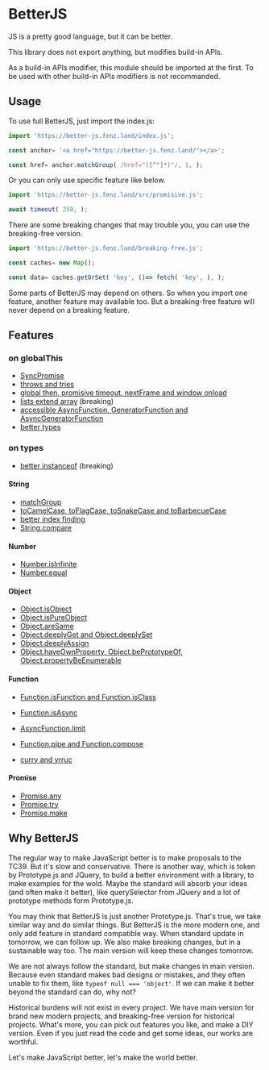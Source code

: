BetterJS
================================

JS is a pretty good language, but it can be better. 

This library does not export anything, but modifies build-in APIs. 

As a build-in APIs modifier, this module should be imported at the first. 
To be used with other build-in APIs modifiers is not recommanded. 

## Usage

To use full BetterJS, just import the index.js: 
```javascript
import 'https://better-js.fenz.land/index.js';

const anchor= '<a href="https://better-js.fenz.land/"></a>';

const href= anchor.matchGroup( /href="([^"]*)"/, 1, );
```

Or you can only use specific feature like below. 
```javascript
import 'https://better-js.fenz.land/src/promisive.js';

await timeout( 250, );
```

There are some breaking changes that may trouble you, you can use the breaking-free version. 
```javascript
import 'https://better-js.fenz.land/breaking-free.js';

const caches= new Map();

const data= caches.getOrSet( 'key', ()=> fetch( 'key', ), );
```

Some parts of BetterJS may depend on others. 
So when you import one feature, another feature may available too. 
But a breaking-free feature will never depend on a breaking feature.  

## Features

### on globalThis

* [SyncPromise](./docs/SyncPromise.md)
* [throws and tries](./docs/expressional-error-control.md)
* [global then, promisive timeout, nextFrame and window onload](./docs/promisive.md)
* [lists extend array](./docs/lists-extend-array.md) (breaking)
* [accessible AsyncFunction, GeneratorFunction and AsyncGeneratorFunction](./docs/global-constructors.md)
* [better types](./docs/types.md)

### on types

* [better instanceof](./docs/instanceof-types.md) (breaking)

#### String

* [matchGroup](./docs/string-prototype/matchGroup.md)
* [toCamelCase, toFlagCase, toSnakeCase and toBarbecueCase](./docs/string-prototype/toXXXCase.md)
* [better index finding](./docs/find-index.md)
* [String.compare](./docs/string/compare.md)

#### Number

* [Number.isInfinite](./docs/number/isInfinite.md)
* [Number.equal](./docs/number/equal.md)

#### Object

* [Object.isObject](./docs/object/isObject.md)
* [Object.isPureObject](./docs/object/isPureObject.md)
* [Object.areSame](./docs/object/areSame.md)
* [Object.deeplyGet and Object.deeplySet](./docs/object/deeplyGet-and-deeplySet.md)
* [Object.deeplyAssign](./docs/object/deeplyAssign.md)
* [Object.haveOwnProperty, Object.bePrototypeOf, Object.propertyBeEnumerable](./docs/object/staticize.md)

#### Function

* [Function.isFunction and Function.isClass](./docs/function/isFunction-and-isClass.md)
* [Function.isAsync](./docs/function/isAsync.md)
* [AsyncFunction.limit](./docs/async-function-prototype/limit.md)

* [Function.pipe and Function.compose](./docs/fp/compose.md)
* [curry and yrruc](./docs/fp/curry.md)

#### Promise

* [Promise.any](./docs/promise/any.md)
* [Promise.try](./docs/promise/try.md)
* [Promise.make](./docs/promise/make.md)

## Why BetterJS

The regular way to make JavaScript better is to make proposals to the TC39. But it's slow and conservative. 
There is another way, which is token by Prototype.js and JQuery, to build a better environment with a library, 
to make examples for the wold. Maybe the standard will absorb your ideas (and often make it better), 
like querySelector from JQuery and a lot of prototype methods form Prototype.js. 

You may think that BetterJS is just another Prototype.js. That's true, we take similar way and do similar things. 
But BetterJS is the more modern one, and only add feature in standard compatible way. 
When standard update in tomorrow, we can follow up. We also make breaking changes, 
but in a sustainable way too. The main version will keep these changes tomorrow. 

We are not always follow the standard, but make changes in main version. 
Because even standard makes bad designs or mistakes, and they often unable to fix them, like `typeof null === 'object'`. 
If we can make it better beyond the standard can do, why not? 

Historical burdens will not exist in every project. We have main version for brand new modern projects, 
and breaking-free version for historical projects. What's more, you can pick out features you like, and make a DIY version. 
Even if you just read the code and get some ideas, our works are worthful. 

Let's make JavaScript better, let's make the world better. 
